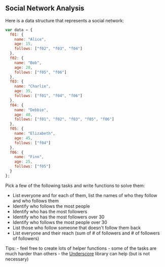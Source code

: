 ## Social Network Analysis

Here is a data structure that represents a social network:

```javascript
var data = {
  f01: {
    name: "Alice",
    age: 15,
    follows: ["f02", "f03", "f04"]
  },
  f02: {
    name: "Bob",
    age: 20,
    follows: ["f05", "f06"]
  },
  f03: {
    name: "Charlie",
    age: 35,
    follows: ["f01", "f04", "f06"]
  },
  f04: {
    name: "Debbie",
    age: 40,
    follows: ["f01", "f02", "f03", "f05", "f06"]
  },
  f05: {
    name: "Elizabeth",
    age: 45,
    follows: ["f04"]
  },
  f06: {
    name: "Finn",
    age: 25,
    follows: ["f05"]
  }
};
```
Pick a few of the following tasks and write functions to solve them:

* List everyone and for each of them, list the names of who they follow and who follows them
* Identify who follows the most people
* Identify who has the most followers
* Identify who has the most followers over 30
* Identify who follows the most people over 30
* List those who follow someone that doesn't follow them back
* List everyone and their reach (sum of # of followers and # of followers of followers)

Tips: - feel free to create lots of helper functions - some of the tasks are much harder than others - the [Underscore](http://underscorejs.org/) library can help (but is not necessary)